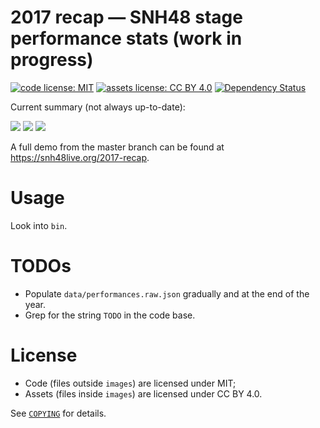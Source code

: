 # 2017 recap — SNH48 stage performance stats (work in progress)

[![code license: MIT](https://img.shields.io/badge/code%20license-MIT-blue.svg?maxAge=2592000)](COPYING)
[![assets license: CC BY 4.0](https://img.shields.io/badge/assets%20license-CC%20BY%204.0-blue.svg?maxAge=2592000)](COPYING)
[![Dependency Status](https://gemnasium.com/badges/github.com/SNH48Live/2017-recap.svg)](https://gemnasium.com/github.com/SNH48Live/2017-recap)

Current summary (not always up-to-date):

![](https://rawgit.com/SNH48Live/2017-recap/master/images/svg/breakdown.svg)
![](https://rawgit.com/SNH48Live/2017-recap/master/images/svg/summary.svg)
![](https://rawgit.com/SNH48Live/2017-recap/master/images/svg/team-scatter.svg)

A full demo from the master branch can be found at <https://snh48live.org/2017-recap>.

# Usage

Look into `bin`.

# TODOs

- Populate `data/performances.raw.json` gradually and at the end of the year.
- Grep for the string `TODO` in the code base.

# License

- Code (files outside `images`) are licensed under MIT;
- Assets (files inside `images`) are licensed under CC BY 4.0.

See [`COPYING`](COPYING) for details.
